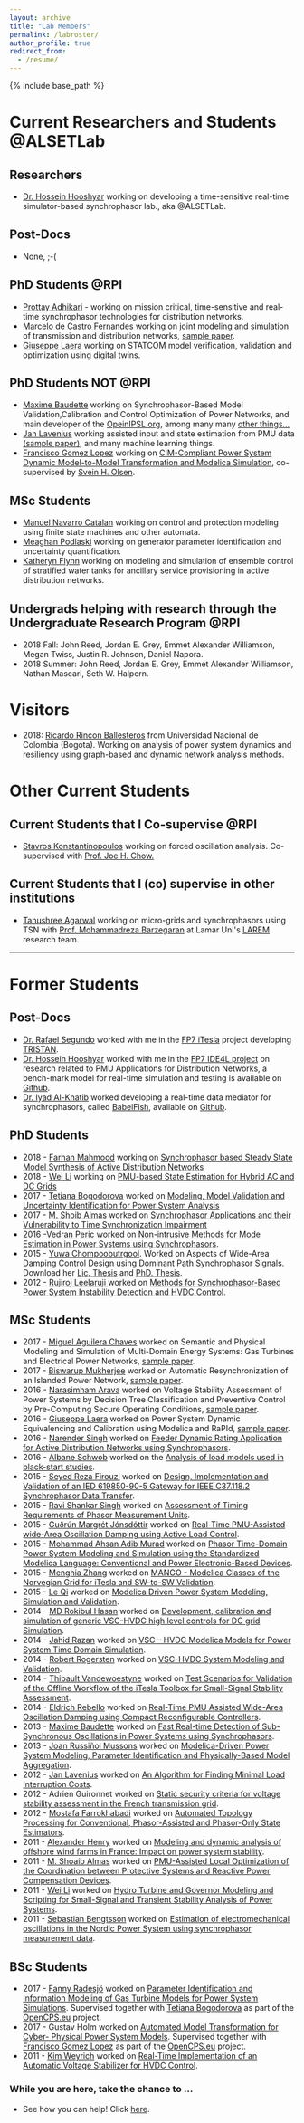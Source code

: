 ```yaml
---
layout: archive
title: "Lab Members"
permalink: /labroster/
author_profile: true
redirect_from:
  - /resume/
---
```

{% include base_path %}

# Current Researchers and Students @ALSETLab

## Researchers
- [Dr. Hossein Hooshyar](http://homepages.rpi.edu/~hooshh/) working on developing a time-sensitive real-time simulator-based synchrophasor lab., aka @ALSETLab.

## Post-Docs
- None, ;-(

## PhD Students @RPI
- [Prottay Adhikari](https://www.linkedin.com/in/prottay-adhikari-09115344/) - working on mission critical, time-sensitive and real-time synchrophasor technologies for distribution networks.
- [Marcelo de Castro Fernandes](https://www.linkedin.com/in/marcelo-de-castro-615570b3/) working on joint modeling and simulation of transmission and distribution networks, [sample paper](https://www.researchgate.net/publication/326073560_Modeling_and_simulation_of_a_hybrid_single-phasethree-phase_system_in_modelica).
- [Giuseppe Laera](https://www.linkedin.com/in/giuseppe-laera-52455928/) working on STATCOM model verification, validation and optimization using digital twins.

## PhD Students NOT @RPI
- [Maxime Baudette](http://www.baudette.fr) working on Synchrophasor-Based Model Validation,Calibration and Control Optimization of Power Networks, and main developer of the [OpeinIPSL.org](http://openipsl.org), among many many [other things...](https://github.com/maximebaudette)
- [Jan Lavenius](https://www.linkedin.com/in/jan-lavenius-3a6a0595/) working assisted input and state estimation from PMU data [(sample paper)](https://ieeexplore.ieee.org/document/8481338), and many machine learning things.
- [Francisco Gomez Lopez](https://www.linkedin.com/in/gomezlopez/) working on [CIM-Compliant Power System Dynamic Model-to-Model Transformation and Modelica Simulation](http://ieeexplore.ieee.org/document/8231176/), co-supervised by [Svein H. Olsen](https://www.linkedin.com/in/sveinolsen/).

## MSc Students
- [Manuel Navarro Catalan](https://www.linkedin.com/in/manuel-navarro-catalan/) working on control and protection modeling using finite state machines and other automata.
- [Meaghan Podlaski](https://www.linkedin.com/in/meaghan-podlaski-95552310b/) working on generator parameter identification and uncertainty quantification.
- [Katheryn Flynn](https://www.ecse.rpi.edu/news/grainger-scholars/2018-recipients) working on modeling and simulation of ensemble control of stratified water tanks for ancillary service provisioning in active distribution networks.

## Undergrads helping with research through the Undergraduate Research Program @RPI
- 2018 Fall:  John Reed, Jordan E. Grey, Emmet Alexander Williamson, Megan Twiss, Justin R. Johnson, Daniel Napora.
- 2018 Summer: John Reed, Jordan E. Grey, Emmet Alexander Williamson, Nathan Mascari, Seth W. Halpern.

# Visitors

- 2018: [Ricardo Rincon Ballesteros](http://scienti.colciencias.gov.co:8081/cvlac/visualizador/generarCurriculoCv.do?cod_rh=0001048228) from Universidad Nacional de Colombia (Bogota). Working on analysis of power system dynamics and resiliency using graph-based and dynamic network analysis methods.

# Other Current Students

## Current Students that I Co-supervise @RPI
- [Stavros Konstantinopoulos](https://www.linkedin.com/in/stavros-konstantinopoulos-1366a6113/) working on forced oscillation analysis. Co-supervised with [Prof. Joe H. Chow.](https://www.ecse.rpi.edu/~chowj/)

## Current Students that I (co) supervise in other institutions
- [Tanushree Agarwal](https://www.researchgate.net/profile/Tanushree_Agarwal6) working on micro-grids and synchrophasors using TSN with [Prof. Mohammadreza Barzegaran](https://www.researchgate.net/profile/Mohammadreza_Barzegaran) at Lamar Uni's [LAREM](https://www.lamar.edu/engineering/electrical/faculty-and-staff/barzegaran/microgrid/research/larem-lab-team.html) research team.

---

# Former Students

## Post-Docs
  - [Dr. Rafael Segundo](https://www.linkedin.com/in/rafael-segundo-1691702b/) worked with me in the [FP7 iTesla](http://cordis.europa.eu/project/rcn/101320_en.html) project developing [TRISTAN](https://github.com/ALSETLab/TRISTAN).
  - [Dr. Hossein Hooshyar](http://homepages.rpi.edu/~hooshh/) worked with me in the [FP7 IDE4L project](http://cordis.europa.eu/result/rcn/196576_en.html) on research related to PMU Applications for Distribution Networks, a bench-mark model for real-time simulation and testing is available on [Github](https://github.com/ALSETLab/ADN-RT-EMTP-Model).
  - [Dr. Iyad Al-Khatib](https://www.linkedin.com/in/iyad-al-khatib-4096075/) worked developing a real-time data mediator for synchrophasors, called [BabelFish](http://ieeexplore.ieee.org/document/7131910/), available on [Github](https://github.com/ALSETLab/BabelFish).

## PhD Students
- 2018 - [Farhan Mahmood](https://www.linkedin.com/in/farhan-mahmood-a04a003b/) working on [Synchrophasor based Steady State Model Synthesis of Active Distribution Networks](http://www.diva-portal.org/smash/record.jsf?pid=diva2:1223943)
- 2018 - [Wei Li](https://www.linkedin.com/in/wei-li-13410129/) working on [PMU-based State Estimation for Hybrid AC and DC Grids](http://www.diva-portal.org/smash/record.jsf?pid=diva2:1191306)
- 2017 - [Tetiana Bogodorova](https://www.linkedin.com/in/tetiana-bogodorova-20711763/) worked on [Modeling, Model Validation and Uncertainty Identification for Power System Analysis](https://ecse.rpi.edu/~vanfrl/documents/phdthesis/2017_Bogodorova_PhD_Thesis.pdf)
- 2017 - [M. Shoib Almas](https://www.linkedin.com/in/muhammadsalmas/) worked on [Synchrophasor Applications and their Vulnerability to Time Synchronization Impairment](https://ecse.rpi.edu/~vanfrl/documents/phdthesis/2017_Almas_PhD_Thesis.pdf)
- 2016 -[Vedran Peric](http://kth.diva-portal.org/smash/record.jsf?pid=diva2%3A903639&dswid=-3135) worked on [Non-intrusive Methods for Mode Estimation in Power Systems using Synchrophasors](https://ecse.rpi.edu/~vanfrl/documents/phdthesis/2016_Peric_PhD_Thesis.pdf).
- 2015 - [Yuwa  Chompoobutrgool](https://www.linkedin.com/in/yuwa-chompoobutrgool-7b977222/). Worked on Aspects  of Wide-Area Damping Control Design using Dominant Path Synchrophasor Signals. Download her [Lic. Thesis](https://ecse.rpi.edu/~vanfrl/documents/licenciatethesis/2012_Yuwa_LicThesis.pdf) and [PhD. Thesis](https://ecse.rpi.edu/~vanfrl/documents/phdthesis/2015_Yuwa_PhD_Thesis.pdf).
- 2012 - [Rujiroj Leelaruji
](https://www.linkedin.com/in/rujiroj-leelaruji-11b9734/) worked on [Methods for Synchrophasor-Based Power System Instability Detection and HVDC Control](https://ecse.rpi.edu/~vanfrl/documents/phdthesis/2012_RL_PHD_Thesis.pdf).

## MSc Students
- 2017 - [Miguel Aguilera Chaves](https://www.linkedin.com/in/miguel-aguilera-451b8214a/) worked on Semantic and Physical Modeling and Simulation of Multi-Domain Energy Systems: Gas Turbines and Electrical Power Networks, [sample paper](https://github.com/ALSETLab/2018_AmericanModelicaConf_PowerGrid_plus_PowerSystems).
- 2017 - [Biswarup Mukherjee](https://www.linkedin.com/in/biswarup-mukherjee-41533311b/) worked on Automatic Resynchronization of an Islanded Power Network, [sample paper](https://github.com/ALSETLab/2018_AmericanModelicaConf_PMUBasedIslanding).
- 2016 - [Narasimham Arava](https://www.linkedin.com/in/narasimham-arava-815aa535/) worked on Voltage Stability Assessment of Power Systems by Decision Tree Classification and Preventive Control by Pre-Computing Secure Operating Conditions, [sample paper](https://ieeexplore.ieee.org/document/8424405).
- 2016 - [Giuseppe Laera](https://www.linkedin.com/in/giuseppe-laera-52455928/) worked on Power System Dynamic Equivalencing and Calibration using Modelica and RaPId, [sample paper](https://www.sciencedirect.com/science/article/pii/S2352340917300409).
- 2016 - [Narender Singh](https://www.linkedin.com/in/narender-singh-76aa338a/) worked on [Feeder Dynamic Rating Application for Active Distribution Networks using Synchrophasors](https://ecse.rpi.edu/~vanfrl/documents/mscthesis/2016_Narender_MSc_Thesis.pdf).
- 2016 - [Albane Schwob](https://www.linkedin.com/in/albane-schwob-3bb78393/) worked on the [Analysis of load models used in black-start studies](https://ecse.rpi.edu/~vanfrl/documents/mscthesis/2016_Albane_MScThesis.pdf).
- 2015 - [Seyed Reza Firouzi](https://www.linkedin.com/in/reza-firouzi/) worked on [Design, Implementation and Validation of an IED 619850-90-5 Gateway for IEEE C37.118.2 Synchrophasor Data Transfer](https://ecse.rpi.edu/~vanfrl/documents/mscthesis/2015_Seyed_Reza%20Firouzi_MSc%20thesis%20report.pdf).
- 2015 - [Ravi Shankar Singh](https://www.linkedin.com/in/ravi-shankar-singh-15ba1434/) worked on [Assessment of Timing Requirements of Phasor Measurement Units](https://ecse.rpi.edu/~vanfrl/documents/mscthesis/2015_Ravi_MScThesis.pdf).
- 2015 - [Guðrún Margrét Jónsdóttir](https://www.facebook.com/krokkodilli) worked on [Real-Time PMU-Assisted wide-Area Oscillation Damping using Active Load Control](https://ecse.rpi.edu/~vanfrl/documents/mscthesis/2015_Gudrun_MScThesis.pdf).
- 2015 - [Mohammad Ahsan Adib Murad](https://www.linkedin.com/in/maamurad/) worked on [Phasor Time-Domain Power System Modeling and Simulation using the Standardized Modelica Language: Conventional and Power Electronic-Based Devices](https://ecse.rpi.edu/~vanfrl/documents/mscthesis/2015_Ahsan_MScThesis.pdf).
- 2015 - [Menghia Zhang](https://www.linkedin.com/in/mengjiazhang/) worked on [MANGO - Modelica Classes of the Norvegian Grid for iTesla and SW-to-SW Validation](https://ecse.rpi.edu/~vanfrl/documents/mscthesis/2015_MengjiaZhang_MScThesis.pdf).
- 2015 - [Le Qi](https://www.linkedin.com/in/le-qi-6bb4a483/) worked on [Modelica Driven Power System Modeling, Simulation and Validation](https://ecse.rpi.edu/~vanfrl/documents/mscthesis/2014_LeQi_MScThesis.pdf).
- 2014 - [MD Rokibul Hasan](https://www.linkedin.com/in/md-rokibul-hasan-77854333/) worked on [Development, calibration and simulation of generic VSC-HVDC high level controls for DC grid Simulation](https://ecse.rpi.edu/~vanfrl/documents/mscthesis/2014_Rokib_MSc_Thesis.pdf).
- 2014 - [Jahid Razan](https://www.linkedin.com/in/jahid-razan-939002aa/) worked on [VSC – HVDC Modelica Models for Power System Time Domain Simulation](https://ecse.rpi.edu/~vanfrl/documents/mscthesis/2014_Jahidul_MScThesis.pdf).
- 2014 - [Robert Rogersten](https://www.linkedin.com/in/robert-rogersten-5a6b0595/) worked on [VSC-HVDC System Modeling and Validation](https://ecse.rpi.edu/~vanfrl/documents/mscthesis/2015_ROBERT_ROGERSTEN_MScThesis.pdf).
- 2014 - [Thibault Vandewoestyne](https://www.linkedin.com/in/thibault-vandewoestyne-24681546/) worked on [Test Scenarios for Validation of the Offline Workflow of the iTesla Toolbox for Small-Signal Stability Assessment](https://ecse.rpi.edu/~vanfrl/documents/mscthesis/2015_Thimbault_MScThesis.pdf).
- 2014 - [Eldrich Rebello](https://www.linkedin.com/in/eldrichrebello/) worked on [Real-Time PMU Assisted Wide-Area Oscillation Damping using Compact Reconfigurable Controllers](https://ecse.rpi.edu/~vanfrl/documents/mscthesis/2014_Eldrich_MScThesisKTH_Cover.pdf).
- 2013 - [Maxime Baudette](http://baudette.fr/) worked on [Fast Real-time Detection of Sub-Synchronous Oscillations in Power Systems using Synchrophasors](https://ecse.rpi.edu/~vanfrl/documents/mscthesis/2013_Maxime_MScThesis.pdf).
- 2013 - [Joan Russiñol Mussons](https://www.linkedin.com/in/joanrm/) worked on [Modelica-Driven Power System Modeling, Parameter Identification and Physically-Based Model Aggregation](https://ecse.rpi.edu/~vanfrl/documents/mscthesis/2013_Joan_MSc_Thesis.pdf).
- 2012 - [Jan Lavenius](https://www.linkedin.com/in/jan-lavenius-3a6a0595/) worked on [An Algorithm for Finding Minimal Load Interruption Costs](https://ecse.rpi.edu/~vanfrl/documents/mscthesis/2012_JanLavenius_MScThesis.pdf).
- 2012 - Adrien Guironnet worked on [Static security criteria for voltage stability assessment in the French transmission grid](https://ecse.rpi.edu/~vanfrl/documents/mscthesis/2012_AG_MSc_Thesis.pdf).
- 2012 - [Mostafa Farrokhabadi](https://www.linkedin.com/in/mostafafarrokh/) worked on [Automated Topology Processing for Conventional, Phasor-Assisted and Phasor-Only State Estimators](https://ecse.rpi.edu/~vanfrl/documents/mscthesis/2012_MostafaF_MScThesis.pdf).
- 2011 - [Alexander Henry](https://www.linkedin.com/in/alexandre-henry-48591028/) worked on [Modeling and dynamic analysis of offshore wind farms in France: Impact on power system stability](https://ecse.rpi.edu/~vanfrl/documents/mscthesis/2011_AH_MscThesis.pdf).
- 2011 - [M. Shoaib Almas](https://www.linkedin.com/in/muhammadsalmas/) worked on [PMU-Assisted Local Optimization of the Coordination between Protective Systems and Reactive Power Compensation Devices](https://ecse.rpi.edu/~vanfrl/documents/mscthesis/2011_Almas_MSc_Thesis.pdf).
- 2011 - [Wei Li](https://www.linkedin.com/in/wei-li-13410129/) worked on [Hydro Turbine and Governor Modeling and Scripting for Small-Signal and Transient Stability Analysis of Power Systems](https://ecse.rpi.edu/~vanfrl/documents/mscthesis/2011_WL_MSc_Thesis.pdf).
- 2011 - [Sebastian Bengtsson](https://www.linkedin.com/in/sebastian-bengtsson-46544427/) worked on [Estimation of electromechanical oscillations in the Nordic Power System using synchrophasor measurement data](https://ecse.rpi.edu/~vanfrl/documents/mscthesis/2011_SB_MSc_Thesis.pdf).


## BSc Students
- 2017 - [Fanny Radesjö](https://www.linkedin.com/in/fanny-radesjö-971a8911a/) worked on [Parameter Identification and Information Modeling of Gas Turbine Models for Power System Simulations](https://ecse.rpi.edu/~vanfrl/documents/bscreports/2017_Fanny_BSc_report.pdf). Supervised together with [Tetiana Bogodorova](https://www.linkedin.com/in/tetiana-bogodorova-20711763/) as part of the [OpenCPS.eu](https://opencps.eu) project.
- 2017 - Gustav Holm worked on [Automated Model Transformation for Cyber- Physical Power System Models](https://ecse.rpi.edu/~vanfrl/documents/bscreports/2017_Gustav_BSc_Report.pdf). Supervised together with [Francisco Gomez Lopez](https://www.linkedin.com/in/gomezlopez/) as part of the [OpenCPS.eu](https://opencps.eu) project.
- 2011 - [Kim Weyrich](https://www.linkedin.com/in/kim-weyrich-03738b84/) worked on [Real-Time Implementation of an Automatic Voltage Stabilizer for HVDC Control](https://ecse.rpi.edu/~vanfrl/documents/bscreports/).

### While you are here, take the chance to ...
- See how you can help! Click [here](https://alsetlab.github.io/donate/).
